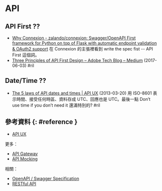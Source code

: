 # API

## API First ??

  - [Why Connexion - zalando/connexion: Swagger/OpenAPI First framework for Python on top of Flask with automatic endpoint validation & OAuth2 support](https://github.com/zalando/connexion#why-connexion) 在 Connexion 的主張裡看到 write the spec fist -- API First 這個詞。
  - [Three Principles of API First Design – Adobe Tech Blog – Medium](https://medium.com/adobetech/three-principles-of-api-first-design-fa6666d9f694) (2017-06-03) #ril

## Date/Time ??

  - [The 5 laws of API dates and times \| API UX](http://apiux.com/2013/03/20/5-laws-api-dates-and-times/) (2013-03-20) 用 ISO-8601 表示時間、接受任何時區、資料存成 UTC、回應也是 UTC。最後一點 Don’t use time if you don’t need it 還滿特別的? #ril

## 參考資料 {: #reference }

  - [API UX](http://apiux.com/)

更多：

  - [API Gateway](api-gateway.md)
  - [API Mocking](service-virtualization.md)

相關：

  - [OpenAPI / Swagger Specification](swagger.md)
  - [RESTful API](rest.md)

